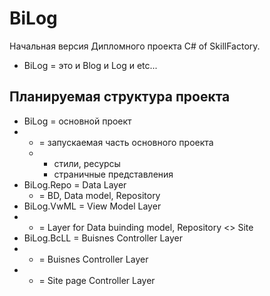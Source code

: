 # BiLog
Начальная версия Дипломного проекта C# of SkillFactory.
 - BiLog = это и Blog и Log и etc...
## Планируемая структура проекта
 - BiLog = основной проект
 -    -  = запускаемая часть основного проекта
      -  + стили, ресурсы
         + страничные представления
 - BiLog.Repo = Data Layer
   -  = BD, Data model, Repository
 - BiLog.VwML = View Model Layer
 -    -  = Layer for Data buinding model, Repository <> Site
 - BiLog.BcLL = Buisnes Controller Layer
 -    -  = Buisnes Controller Layer
 -    -  = Site page Controller Layer
